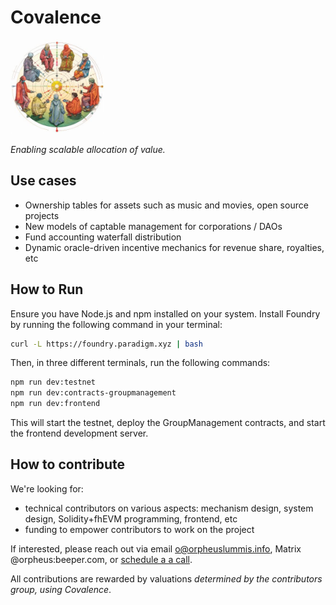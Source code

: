 # Covalence

<img src='./media/covalence.jpg' width='150'>

*Enabling scalable allocation of value.*

## Use cases

- Ownership tables for assets such as music and movies, open source projects
- New models of captable management for corporations / DAOs
- Fund accounting waterfall distribution
- Dynamic oracle-driven incentive mechanics for revenue share, royalties, etc

## How to Run

Ensure you have Node.js and npm installed on your system. Install Foundry by running the following command in your terminal:

```bash
curl -L https://foundry.paradigm.xyz | bash
```

Then, in three different terminals, run the following commands:

```bash
npm run dev:testnet
npm run dev:contracts-groupmanagement
npm run dev:frontend
```

This will start the testnet, deploy the GroupManagement contracts, and start the frontend development server.


## How to contribute

We're looking for:

- technical contributors on various aspects: mechanism design, system design, Solidity+fhEVM programming, frontend, etc
- funding to empower contributors to work on the project

If interested, please reach out via email o@orpheuslummis.info, Matrix @orpheus:beeper.com, or [schedule a a call](https://calendly.com/orpheuslummis/discussion30min).

All contributions are rewarded by valuations *determined by the contributors group, using Covalence*.